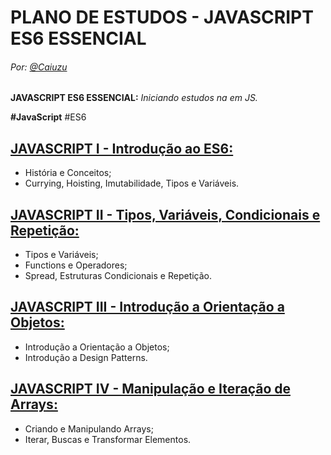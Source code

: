 # PLANO DE ESTUDOS - JAVASCRIPT ES6 ESSENCIAL
###### Por: [@Caiuzu](https://github.com/Caiuzu)

**JAVASCRIPT ES6 ESSENCIAL:** _Iniciando estudos na em JS._

**#JavaScript** #ES6

[JAVASCRIPT I - Introdução ao ES6:](https://github.com/)
---
- História e Conceitos;
- Currying, Hoisting, Imutabilidade, Tipos e Variáveis.

[JAVASCRIPT II - Tipos, Variáveis, Condicionais e Repetição:](https://github.com/)
---
- Tipos e Variáveis;
- Functions e Operadores;
- Spread, Estruturas Condicionais e Repetição.
  
[JAVASCRIPT III - Introdução a Orientação a Objetos:](https://github.com/C)
---
- Introdução a Orientação a Objetos;
- Introdução a Design Patterns.

[JAVASCRIPT IV - Manipulação e Iteração de Arrays:](https://github.com/)
---
- Criando e Manipulando Arrays;
- Iterar, Buscas e Transformar Elementos.
